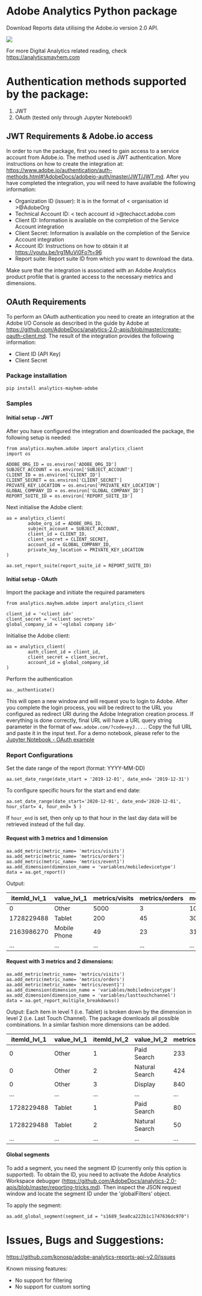 # Adobe Analytics Python package 
Download Reports data utilising the Adobe.io version 2.0 API.

![](https://github.com/konosp/adobe-analytics-reports-api-v2.0/workflows/Package%20Testing/badge.svg)

For more Digital Analytics related reading, check https://analyticsmayhem.com

# Authentication methods supported by the package:
1. JWT
2. OAuth (tested only through Jupyter Notebook!)

## JWT Requirements & Adobe.io access
In order to run the package, first you need to gain access to a service account from Adobe.io. The method used is JWT authentication. More instructions on how to create the integration at: https://www.adobe.io/authentication/auth-methods.html#!AdobeDocs/adobeio-auth/master/JWT/JWT.md. After you have completed the integration, you will need to have available the following information:
- Organization ID (issuer): It is in the format of < organisation id >@AdobeOrg
- Technical Account ID: < tech account id >@techacct.adobe.com 
- Client ID: Information is available on the completion of the Service Account integration
- Client Secret: Information is available on the completion of the Service Account integration
- Account ID: Instructions on how to obtain it at https://youtu.be/lrg1MuVi0Fo?t=96
- Report suite: Report suite ID from which you want to download the data.

Make sure that the integration is associated with an Adobe Analytics product profile that is granted access to the necessary metrics and dimensions.

## OAuth Requirements
To perform an OAuth authentication you need to create an integration at the Adobe I/O Console as described in the guide by Adobe at https://github.com/AdobeDocs/analytics-2.0-apis/blob/master/create-oauth-client.md. The result of the integration provides the following information:
- Client ID (API Key)
- Client Secret

### Package installation
```
pip install analytics-mayhem-adobe
```

### Samples

#### Initial setup - JWT
After you have configured the integration and downloaded the package, the following setup is needed:
```
from analytics.mayhem.adobe import analytics_client
import os

ADOBE_ORG_ID = os.environ['ADOBE_ORG_ID']
SUBJECT_ACCOUNT = os.environ['SUBJECT_ACCOUNT']
CLIENT_ID = os.environ['CLIENT_ID']
CLIENT_SECRET = os.environ['CLIENT_SECRET']
PRIVATE_KEY_LOCATION = os.environ['PRIVATE_KEY_LOCATION']
GLOBAL_COMPANY_ID = os.environ['GLOBAL_COMPANY_ID']
REPORT_SUITE_ID = os.environ['REPORT_SUITE_ID']
```
Next initialise the Adobe client:
```
aa = analytics_client(
        adobe_org_id = ADOBE_ORG_ID, 
        subject_account = SUBJECT_ACCOUNT, 
        client_id = CLIENT_ID, 
        client_secret = CLIENT_SECRET,
        account_id = GLOBAL_COMPANY_ID, 
        private_key_location = PRIVATE_KEY_LOCATION
)

aa.set_report_suite(report_suite_id = REPORT_SUITE_ID)
```
#### Initial setup - OAuth

Import the package and initiate the required parameters
```
from analytics.mayhem.adobe import analytics_client

client_id = '<client id>'
client_secret = '<client secret>'
global_company_id = '<global company id>'
```
Initialise the Adobe client:
```
aa = analytics_client(
        auth_client_id = client_id, 
        client_secret = client_secret,
        account_id = global_company_id
)
```
Perform the authentication
```
aa._authenticate()
```
This will open a new window and will request you to login to Adobe. After you complete the login process, you will be redirect to the URL you configured as redirect URI during the Adobe Integration creation process. If everything is done correctly, final URL will have a URL query string parameter in the format of `www.adobe.com/?code=eyJ....`. Copy the full URL and paste it in the input text.
For a demo notebook, please refer to the [Jupyter Notebook - OAuth example](examples/OAuth%20Demo.ipynb)


### Report Configurations
Set the date range of the report (format: YYYY-MM-DD)
```
aa.set_date_range(date_start = '2019-12-01', date_end= '2019-12-31')
```
To configure specific hours for the start and end date:
```
aa.set_date_range(date_start='2020-12-01', date_end='2020-12-01', hour_start= 4, hour_end= 5 )
```
If `hour_end` is set, then only up to that hour in the last day data will be retrieved instead of the full day.
#### Request with 3 metrics and 1 dimension
```
aa.add_metric(metric_name= 'metrics/visits')
aa.add_metric(metric_name= 'metrics/orders')
aa.add_metric(metric_name= 'metrics/event1')
aa.add_dimension(dimension_name = 'variables/mobiledevicetype')
data = aa.get_report()
```
Output:

|itemId_lvl_1   |  value_lvl_1 | metrics/visits | metrics/orders | metrics/event1
| --- | --- | --- | --- | --- |
|         0     |      Other    |  5000    |    3    | 100
|  1728229488   |       Tablet  |     200   |   45    |  30
|  2163986270   | Mobile Phone  |    49   |    23   |  31
|  ...    | ...  |       ...   |        ...   |      ...

#### Request with 3 metrics and 2 dimensions:
```
aa.add_metric(metric_name= 'metrics/visits')
aa.add_metric(metric_name= 'metrics/orders')
aa.add_metric(metric_name= 'metrics/event1')
aa.add_dimension(dimension_name = 'variables/mobiledevicetype')
aa.add_dimension(dimension_name = 'variables/lasttouchchannel')
data = aa.get_report_multiple_breakdowns()
```
Output:
Each item in level 1 (i.e. Tablet) is broken down by the dimension in level 2 (i.e. Last Touch Channel). The package downloads all possible combinations. In a similar fashion more dimensions can be added.

| itemId_lvl_1 | value_lvl_1 | itemId_lvl_2 |  value_lvl_2 | metrics/visits | metrics/orders  | metrics/event1 |
| --- | --- | --- | --- | --- | --- | --- |
|0 |Other |1 |Paid Search| 233| 39|10 |
|0 |Other |2 |Natural Search| 424| 12  |412 |
|0 |Other |3 |Display| 840| 41  |31 |
| ... | ... | ... | ... | ... | ... | ... |
| 1728229488 |Tablet |1 | Paid Search| 80| 12  |41 |
| 1728229488 |Tablet |2 |Natural Search| 50| 41  |21 |
| ... | ... | ... | ... | ... | ... | ... |

#### Global segments
To add a segment, you need the segment ID (currently only this option is supported). To obtain the ID, you need to activate the Adobe Analytics Workspace debugger (https://github.com/AdobeDocs/analytics-2.0-apis/blob/master/reporting-tricks.md). Then inspect the JSON request window and locate the segment ID under the 'globalFilters' object.

To apply the segment:
```
aa.add_global_segment(segment_id = "s1689_5ea0ca222b1c1747636dc970")
```
# Issues, Bugs and Suggestions:
https://github.com/konosp/adobe-analytics-reports-api-v2.0/issues

Known missing features:
- No support for filtering
- No support for custom sorting
